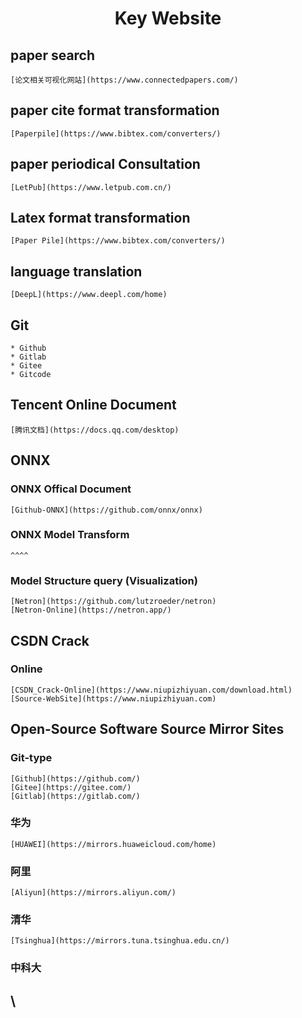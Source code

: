 <h1 align = "center"> Key Website </h1>

## paper search

    [论文相关可视化网站](https://www.connectedpapers.com/)

## paper cite format transformation

    [Paperpile](https://www.bibtex.com/converters/)

## paper periodical Consultation

    [LetPub](https://www.letpub.com.cn/)

## Latex format transformation

    [Paper Pile](https://www.bibtex.com/converters/)

## language translation

    [DeepL](https://www.deepl.com/home)

## Git

    * Github
    * Gitlab
    * Gitee
    * Gitcode

## Tencent Online Document

    [腾讯文档](https://docs.qq.com/desktop)

## ONNX

### ONNX Offical Document

    [Github-ONNX](https://github.com/onnx/onnx)

### ONNX Model Transform

    ^^^^

### Model Structure query (Visualization)

    [Netron](https://github.com/lutzroeder/netron)
    [Netron-Online](https://netron.app/)

## CSDN Crack 

### Online

    [CSDN_Crack-Online](https://www.niupizhiyuan.com/download.html)
    [Source-WebSite](https://www.niupizhiyuan.com)

## Open-Source Software Source Mirror Sites

### Git-type

    [Github](https://github.com/)
    [Gitee](https://gitee.com/)
    [Gitlab](https://gitlab.com/)

### 华为

    [HUAWEI](https://mirrors.huaweicloud.com/home)

### 阿里

    [Aliyun](https://mirrors.aliyun.com/)

### 清华

    [Tsinghua](https://mirrors.tuna.tsinghua.edu.cn/)

### 中科大

## \\
